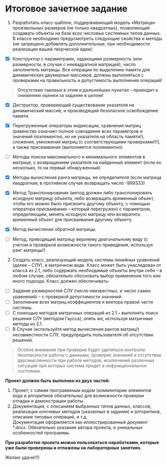 # Итоговое зачетное задание

1. Разработать класс-шаблон, поддерживающий модель «Матрица» произвольных размеров (не только квадратных), 
позволяющий создавать объекты на базе всех числовых системных типов данных. 
В классе необходимо предусмотреть следующие свойства и методы (не запрещено добавлять дополнительные, при необходимости реализации вашей творческой идеи):

  - [x] Конструктор с параметрами, задающими размерность (или размерности, в случае с неквадратной матрицей), число заполнитель матрицы. 
Все операции по выделению памяти для динамических двумерных массивов, должны выполняться с проверками на правильность и допустимость выполнения операций! 
  > **Отсутствие таковых в этом и дальнейших пунктах – приводит к снижению оценки за задание в целом!**

  - [x] Деструктор, проверяющий существование указателя на динамический массив, и производящий безопасное освобождение памяти.

  - [x] Перегруженные операторы индексации, сравнения матриц (равенство означает полное совпадение всех параметров и значений поэлементно, 
но не указателя на область памяти!), сложения, умножения матриц (с соответствующими проверками!!!), а также присваивания (выполняется поэлементно)

  - [ ] Методы поиска максимального и минимального элементов в матрице, с возвращением указателя на найденный элемент (если их несколько, то на первый обнаруженный)

  - [x] Методы вычисления ранга матрицы, ее определителя (если матрица квадратная, в противном случае возвращать число -999333)

  - [x] Метод Транспонирования (метод должен либо транспонировать исходную матрицу объекта, либо возвращать временный объект, чтобы его можно было присвоить другому объекту, с помощью оператора присваивания – который перегружен) с параметром, определяющим, менять исходную матрицу или возвратить временный объект для присваивания другому объекту.

  - [x] Метод вычисления обратной матрицы.

  - [ ] Метод, приводящий матрицу верхнему диагональному виду (с учетом и проверкой возможности такого приведения, используя ранг матрицы!)

2. Создать класс, реализующий модель системы линейных уравнений (далее – СЛУ), в матричном виде. 
Класс может быть унаследован от класса из 2.1, либо содержать необходимые объекты внутри себя – в любом случае, 
обязательно обосновать выбор применения того или иного подхода. Класс должен обеспечивать:

  - [ ] Задание размерностей СЛУ (число неизвестных, и число самих уравнений) – с проверкой допустимости значений.
  - [ ] Заполнение всех матриц коэффициентов и вектора правой части системы.
  - [ ] С помощью методов матричных операций из 2.1 – выполнять поиск решения СЛУ (методом Гаусса), опять же, используя матричные методы из 2.1.
  - [ ] В Случае (используйте метод вычисления рангов матриц!) несовместности СЛУ, предупредить пользователя об отсутствии решений.

> Особое внимание при проверке будет уделяться контролю безопасности работы с данными, проверке значений и 
отсутствие двусмысленности при работе методов, исключений различных ситуаций при которых система придет в нефункциональное состояние. 

**Проект должен быть выполнен из двух частей:**

1. Проект, с самим программным кодом (комментарии элементов кода и алгоритмов обязательны) для возможности проверки отладки и демонстрации работы
2. Документация, с описанием выбранных типов данных, классов, реализации ключевых методов (указанных в задании) и алгоритмов, описание типовых операций, и т.д.  
Документация оформляется как иллюстрированный документ *.docx. Обязательно указание автора проекта, и уникальных особенностей программы. 

**При разработке проекта можно пользоваться наработками, которые уже были проверены и отлажены на лабораторных занятиях.**

Желаю удачи!!!)
